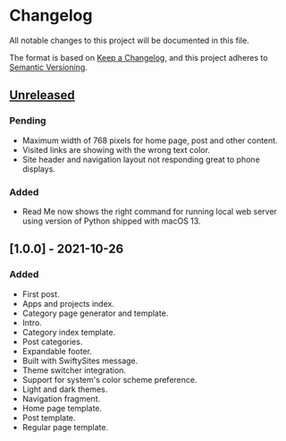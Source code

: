 # Changelog
All notable changes to this project will be documented in this file.

The format is based on [Keep a Changelog](https://keepachangelog.com/en/1.0.0/), and this project adheres to [Semantic Versioning](https://semver.org/spec/v2.0.0.html).

## [Unreleased]
### Pending
- Maximum width of 768 pixels for home page, post and other content.
- Visited links are showing with the wrong text color.
- Site header and navigation layout not responding great to phone displays.

### Added
- Read Me now shows the right command for running local web server using version of Python shipped with macOS 13.

## [1.0.0] - 2021-10-26
### Added
- First post.
- Apps and projects index.
- Category page generator and template.
- Intro.
- Category index template.
- Post categories.
- Expandable footer.
- Built with SwiftySites message.
- Theme switcher integration.
- Support for system's color scheme preference.
- Light and dark themes.
- Navigation fragment.
- Home page template.
- Post template.
- Regular page template.

[Unreleased]: https://github.com/diegolavalle/website/compare/1.0.0...HEAD
